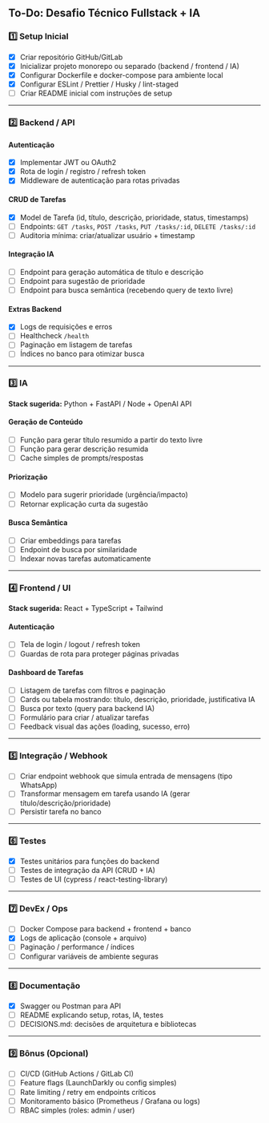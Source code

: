 
## **To-Do: Desafio Técnico Fullstack + IA**

### **1️⃣ Setup Inicial**

* [X] Criar repositório GitHub/GitLab
* [X] Inicializar projeto monorepo ou separado (backend / frontend / IA)
* [X] Configurar Dockerfile e docker-compose para ambiente local
* [X] Configurar ESLint / Prettier / Husky / lint-staged
* [ ] Criar README inicial com instruções de setup

---

### **2️⃣ Backend / API**

#### Autenticação

* [X] Implementar JWT ou OAuth2
* [X] Rota de login / registro / refresh token
* [X] Middleware de autenticação para rotas privadas

#### CRUD de Tarefas

* [X] Model de Tarefa (id, título, descrição, prioridade, status, timestamps)
* [ ] Endpoints: `GET /tasks`, `POST /tasks`, `PUT /tasks/:id`, `DELETE /tasks/:id`
* [ ] Auditoria mínima: criar/atualizar usuário + timestamp

#### Integração IA

* [ ] Endpoint para geração automática de título e descrição
* [ ] Endpoint para sugestão de prioridade
* [ ] Endpoint para busca semântica (recebendo query de texto livre)

#### Extras Backend

* [X] Logs de requisições e erros
* [ ] Healthcheck `/health`
* [ ] Paginação em listagem de tarefas
* [ ] Índices no banco para otimizar busca

---

### **3️⃣ IA**

**Stack sugerida:** Python + FastAPI / Node + OpenAI API

#### Geração de Conteúdo

* [ ] Função para gerar título resumido a partir do texto livre
* [ ] Função para gerar descrição resumida
* [ ] Cache simples de prompts/respostas

#### Priorização

* [ ] Modelo para sugerir prioridade (urgência/impacto)
* [ ] Retornar explicação curta da sugestão

#### Busca Semântica

* [ ] Criar embeddings para tarefas
* [ ] Endpoint de busca por similaridade
* [ ] Indexar novas tarefas automaticamente

---

### **4️⃣ Frontend / UI**

**Stack sugerida:** React + TypeScript + Tailwind

#### Autenticação

* [ ] Tela de login / logout / refresh token
* [ ] Guardas de rota para proteger páginas privadas

#### Dashboard de Tarefas

* [ ] Listagem de tarefas com filtros e paginação
* [ ] Cards ou tabela mostrando: título, descrição, prioridade, justificativa IA
* [ ] Busca por texto (query para backend IA)
* [ ] Formulário para criar / atualizar tarefas
* [ ] Feedback visual das ações (loading, sucesso, erro)

---

### **5️⃣ Integração / Webhook**

* [ ] Criar endpoint webhook que simula entrada de mensagens (tipo WhatsApp)
* [ ] Transformar mensagem em tarefa usando IA (gerar título/descrição/prioridade)
* [ ] Persistir tarefa no banco

---

### **6️⃣ Testes**

* [X] Testes unitários para funções do backend
* [ ] Testes de integração da API (CRUD + IA)
* [ ] Testes de UI (cypress / react-testing-library)

---

### **7️⃣ DevEx / Ops**

* [ ] Docker Compose para backend + frontend + banco
* [X] Logs de aplicação (console + arquivo)
* [ ] Paginação / performance / índices
* [ ] Configurar variáveis de ambiente seguras

---

### **8️⃣ Documentação**

* [X] Swagger ou Postman para API
* [ ] README explicando setup, rotas, IA, testes
* [ ] DECISIONS.md: decisões de arquitetura e bibliotecas

---

### **9️⃣ Bônus (Opcional)**

* [ ] CI/CD (GitHub Actions / GitLab CI)
* [ ] Feature flags (LaunchDarkly ou config simples)
* [ ] Rate limiting / retry em endpoints críticos
* [ ] Monitoramento básico (Prometheus / Grafana ou logs)
* [ ] RBAC simples (roles: admin / user)
